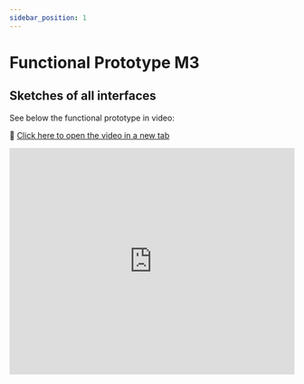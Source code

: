 ```yaml
---
sidebar_position: 1
---
```


# Functional Prototype M3
## Sketches of all interfaces

See below the functional prototype in video:

🔗 [Click here to open the video in a new tab]( /files/m3_Prototype.mp4)

<iframe width="100%" height="400" 
  src="https://www.youtube.com/embed/Wyb-GLhDi-A" 
  title="Functional Prototype M3" 
  frameborder="0" 
  allow="accelerometer; autoplay; clipboard-write; encrypted-media; gyroscope; picture-in-picture" 
  allowfullscreen>
</iframe>
